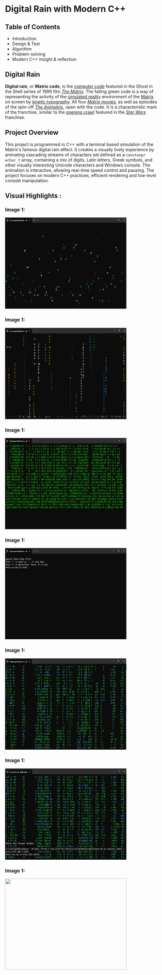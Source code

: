 # Digital Rain  with Modern C++

 ## Table of Contents
 - Introduction
 - Design & Test
 - Algorithm
 - Problem-solving
 - Modern C++ insight & reflection

## Digital Rain
**Digital rain**, or **Matrix code**, is the  [computer code](https://en.wikipedia.org/wiki/Source_code "Source code")   featured in the Ghost in the Shell series of 1999 film [_The Matrix_](https://en.wikipedia.org/wiki/The_Matrix "The Matrix"). The falling green code is a way of representing the activity of the [simulated reality](https://en.wikipedia.org/wiki/Simulated_reality "Simulated reality") environment of the [Matrix](https://en.wikipedia.org/wiki/Matrix_(fictional_universe) "Matrix (fictional universe)") on screen by [kinetic typography](https://en.wikipedia.org/wiki/Kinetic_typography "Kinetic typography"). All four [_Matrix_  movies](https://en.wikipedia.org/wiki/The_Matrix_(franchise) "The Matrix (franchise)"), as well as episodes of the spin-off _[The Animatrix](https://en.wikipedia.org/wiki/The_Animatrix)_, open with the code. It is a characteristic mark of the franchise, similar to the [opening crawl](https://en.wikipedia.org/wiki/Star_Wars_opening_crawl "Star Wars opening crawl") featured in the _[Star Wars](https://en.wikipedia.org/wiki/Star_Wars "Star Wars")_ franchise.

## Project Overview
This project is programmed in C++ with a terminal based simulation of the Matrix's famous digital rain effect. It creates a visually lively experience by animating cascading streams of characters set  defined as a `constexpr` `wchar_t` array, containing a mix of digits, Latin letters, Greek symbols, and other visually interesting Unicode characters and Windows console. The animation is interactive, allowing real-time speed control and pausing. The project focuses on modern C++ practices, efficient rendering and low-level console manipulation.

## Visual Highlights :
### Image 1:
<img src="https://raw.githubusercontent.com/par2hibATU/DigitalRain_Project.Cpp/main/docs/assets/images/1.png" width="400" height="300">

### Image 1:
<img src="https://raw.githubusercontent.com/par2hibATU/DigitalRain_Project.Cpp/main/docs/assets/images/2.png" width="400" height="300">

### Image 1:
<img src="https://raw.githubusercontent.com/par2hibATU/DigitalRain_Project.Cpp/main/docs/assets/images/3.png" width="400" height="300">

### Image 1:
<img src="https://raw.githubusercontent.com/par2hibATU/DigitalRain_Project.Cpp/main/docs/assets/images/4.png" width="400" height="300">

### Image 1:
<img src="https://raw.githubusercontent.com/par2hibATU/DigitalRain_Project.Cpp/main/docs/assets/images/5.png" width="400" height="300">

### Image 1:
<img src="https://raw.githubusercontent.com/par2hibATU/DigitalRain_Project.Cpp/main/docs/assets/images/6.png" width="400" height="300">

### Image 1:
<img src="https://raw.githubusercontent.com/par2hibATU/DigitalRain_Project.Cpp/main/docs/assets/images/demo2.gif" width="400" height="300">







